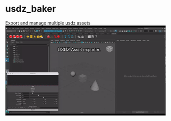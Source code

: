 # usdz_baker
Export and manage multiple usdz assets
[![Watch the video](https://github.com/ohiro26/usdz_baker/blob/main/usdz_asset_exporter.gif)](https://vimeo.com/1051437231)

